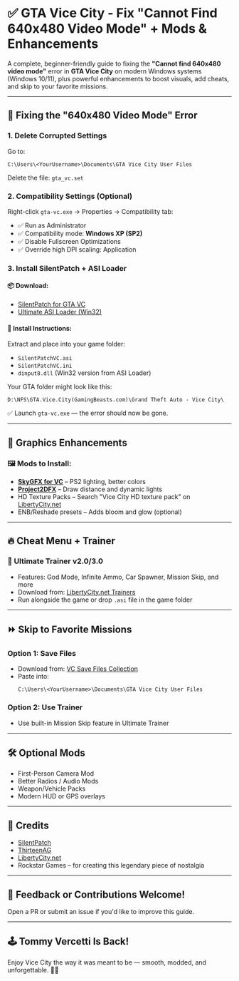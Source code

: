 
# ✅ GTA Vice City - Fix "Cannot Find 640x480 Video Mode" + Mods & Enhancements

A complete, beginner-friendly guide to fixing the **"Cannot find 640x480 video mode"** error in **GTA Vice City** on modern Windows systems (Windows 10/11), plus powerful enhancements to boost visuals, add cheats, and skip to your favorite missions.

---

## 🔧 Fixing the "640x480 Video Mode" Error

### 1. Delete Corrupted Settings
Go to:
```
C:\Users\<YourUsername>\Documents\GTA Vice City User Files
```
Delete the file: `gta_vc.set`

### 2. Compatibility Settings (Optional)
Right-click `gta-vc.exe` → Properties → Compatibility tab:
- ✅ Run as Administrator
- ✅ Compatibility mode: **Windows XP (SP2)**
- ✅ Disable Fullscreen Optimizations
- ✅ Override high DPI scaling: Application

### 3. Install SilentPatch + ASI Loader

#### 📦 Download:
- [SilentPatch for GTA VC](https://github.com/CookiePLMonster/SilentPatch/releases)
- [Ultimate ASI Loader (Win32)](https://github.com/ThirteenAG/Ultimate-ASI-Loader/releases)

#### 📁 Install Instructions:
Extract and place into your game folder:
- `SilentPatchVC.asi`
- `SilentPatchVC.ini`
- `dinput8.dll` (Win32 version from ASI Loader)

Your GTA folder might look like this:
```
D:\NFS\GTA.Vice.City(GamingBeasts.com)\Grand Theft Auto - Vice City\
```

✅ Launch `gta-vc.exe` — the error should now be gone.

---

## 🎨 Graphics Enhancements

### 🖼️ Mods to Install:
- **[SkyGFX for VC](https://github.com/aap/SkyGFX)** – PS2 lighting, better colors
- **[Project2DFX](https://github.com/ThirteenAG/III.VC.SA.IV.Project2DFX)** – Draw distance and dynamic lights
- HD Texture Packs – Search "Vice City HD texture pack" on [LibertyCity.net](https://libertycity.net)
- ENB/Reshade presets – Adds bloom and glow (optional)

---

## 🔥 Cheat Menu + Trainer

### 👑 Ultimate Trainer v2.0/3.0
- Features: God Mode, Infinite Ammo, Car Spawner, Mission Skip, and more
- Download from: [LibertyCity.net Trainers](https://libertycity.net/files/gta-vice-city/)
- Run alongside the game or drop `.asi` file in the game folder

---

## ⏩ Skip to Favorite Missions

### Option 1: Save Files
- Download from: [VC Save Files Collection](https://libertycity.net/files/gta-vice-city/saves/)
- Paste into:
  ```
  C:\Users\<YourUsername>\Documents\GTA Vice City User Files
  ```

### Option 2: Use Trainer
- Use built-in Mission Skip feature in Ultimate Trainer

---

## 🛠️ Optional Mods

- First-Person Camera Mod
- Better Radios / Audio Mods
- Weapon/Vehicle Packs
- Modern HUD or GPS overlays

---

## 🙌 Credits

- [SilentPatch](https://github.com/CookiePLMonster)
- [ThirteenAG](https://github.com/ThirteenAG)
- [LibertyCity.net](https://libertycity.net)
- Rockstar Games – for creating this legendary piece of nostalgia

---

## 💬 Feedback or Contributions Welcome!
Open a PR or submit an issue if you'd like to improve this guide.

---

## 🕹️ Tommy Vercetti Is Back!
Enjoy Vice City the way it was meant to be — smooth, modded, and unforgettable. 💖🌴
